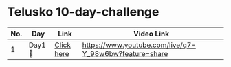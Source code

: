 # Telusko 10-day-challenge
| No. 	| **Day**                     	| **Link**                                   	                    | **Video Link** |
|-----	|-----------------------------	|---------------------------------------------------------------	|-----------------|
| 1   	| Day1 :rocket: 	                        | [Click here](./DAY1/Day1.md/) 	                      | https://www.youtube.com/live/q7-Y_98w6bw?feature=share |

